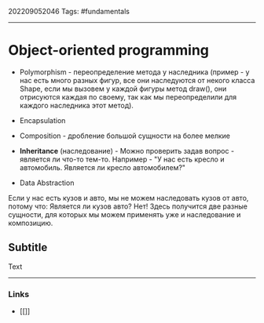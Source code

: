 202209052046
Tags: #fundamentals

--- 
# Object-oriented programming
- Polymorphism - переопределение метода у наследника (пример - у нас есть много разных фигур, все они наследуются от некого класса Shape, если мы вызовем у каждой фигуры метод draw(), они отрисуются каждая по своему, так как мы переопределили для каждого наследника этот метод).

- Encapsulation

- Composition - дробление большой сущности на более мелкие

- **Inheritance** (наследование) - Можно проверить задав вопрос - является ли что-то тем-то. Например - "У нас есть кресло и автомобиль. Является ли кресло автомобилем?"

- Data Abstraction 

Если у нас есть кузов и авто, мы не можем наследовать кузов от авто, потому что: Является ли кузов авто? Нет! Здесь получится две разные сущности, для которых мы можем применять уже и наследование и композицию.

## Subtitle
Text

--- 
### Links
- [[]]